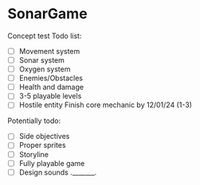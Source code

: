 # SonarGame
Concept test
Todo list:
- [ ] Movement system
- [ ] Sonar system
- [ ] Oxygen system
- [ ] Enemies/Obstacles
- [ ] Health and damage
- [ ] 3-5 playable levels
- [ ] Hostile entity
Finish core mechanic by 12/01/24 (1-3)

Potentially todo:
- [ ] Side objectives
- [ ] Proper sprites
- [ ] Storyline
- [ ] Fully playable game
- [ ] Design sounds ._______.
